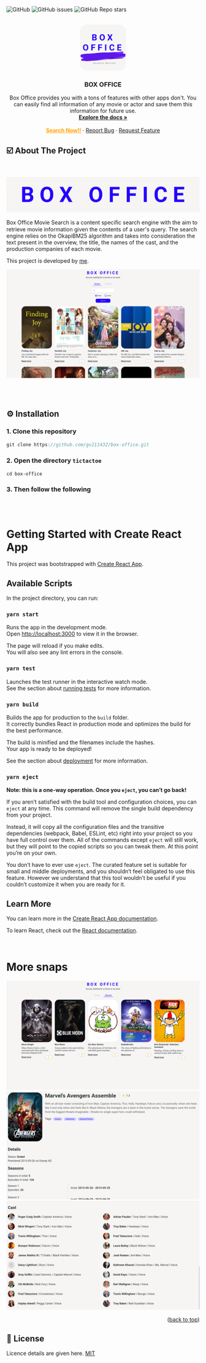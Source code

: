 ![GitHub](https://img.shields.io/github/license/GV211432/box-office) ![GitHub issues](https://img.shields.io/github/issues-raw/GV211432/box-office) ![GitHub Repo stars](https://img.shields.io/github/stars/GV211432/box-office?style=social)

<!-- PROJECT LOGO -->
<br />
<div align="center">
  <a href="https://gauravs-tic-tac-toe.surge.sh">
    <img src="./README-SRC/logo.png" alt="Logo" width="120" height="120" >
  </a>
  
  <h3 align="center"><b>BOX OFFICE</b></h3>

  <p align="center">
    Box Office provides you with a tons of features with other apps don't. You can easily find all information of any movie or actor and save them this information for future use.
    <br />
    <a href="#"><strong>Explore the docs »</strong></a>
    <br />
    <br />
    <a href="https://gauravs-box-office.surge.sh" style="color:orange; font-weight:bold">Search Now!!</a>
    ·
    <a href="https://github.com/gv211432/box-office/issues">Report Bug</a>
    ·
    <a href="https://github.com/gv211432/box-office/issues">Request Feature</a>
  </p>
</div>

<!-- ABOUT THE PROJECT -->

## ☑️ About The Project

<br>

![tictactoe](./README-SRC/title.png)
<br>

Box Office Movie Search is a content speciﬁc search engine with the aim to retrieve movie information given the contents of a user's query. The search engine relies on the OkapiBM25 algorithm and takes into consideration the text present in the overview, the title, the names of the cast, and the production companies of each movie.

This project is developed by [me](https://github.com/gv211432).

![intro](./README-SRC/box-home.png)

<br>
<br>

## ⚙️ Installation

### 1. Clone this repository

```js
git clone https://github.com/gv211432/box-office.git
```

### 2. Open the directory `tictactoe`

```
cd box-office
```

### 3. Then follow the following

<br>
<br>

# Getting Started with Create React App

This project was bootstrapped with [Create React App](https://github.com/facebook/create-react-app).

## Available Scripts

In the project directory, you can run:

### `yarn start`

Runs the app in the development mode.\
Open [http://localhost:3000](http://localhost:3000) to view it in the browser.

The page will reload if you make edits.\
You will also see any lint errors in the console.

### `yarn test`

Launches the test runner in the interactive watch mode.\
See the section about [running tests](https://facebook.github.io/create-react-app/docs/running-tests) for more information.

### `yarn build`

Builds the app for production to the `build` folder.\
It correctly bundles React in production mode and optimizes the build for the best performance.

The build is minified and the filenames include the hashes.\
Your app is ready to be deployed!

See the section about [deployment](https://facebook.github.io/create-react-app/docs/deployment) for more information.

### `yarn eject`

**Note: this is a one-way operation. Once you `eject`, you can’t go back!**

If you aren’t satisfied with the build tool and configuration choices, you can `eject` at any time. This command will remove the single build dependency from your project.

Instead, it will copy all the configuration files and the transitive dependencies (webpack, Babel, ESLint, etc) right into your project so you have full control over them. All of the commands except `eject` will still work, but they will point to the copied scripts so you can tweak them. At this point you’re on your own.

You don’t have to ever use `eject`. The curated feature set is suitable for small and middle deployments, and you shouldn’t feel obligated to use this feature. However we understand that this tool wouldn’t be useful if you couldn’t customize it when you are ready for it.

## Learn More

You can learn more in the [Create React App documentation](https://facebook.github.io/create-react-app/docs/getting-started).

To learn React, check out the [React documentation](https://reactjs.org/).

<br>

# More snaps

![starred](./README-SRC/box-starred.png)
![more](./README-SRC/more1.png)
![more](./README-SRC/more.png)

<p align="right">(<a href="#top">back to top</a>)</p>

## 📖 License

Licence details are given here.
[MIT](https://github.com/gv211432/box-office/blob/main/LICENSE)
